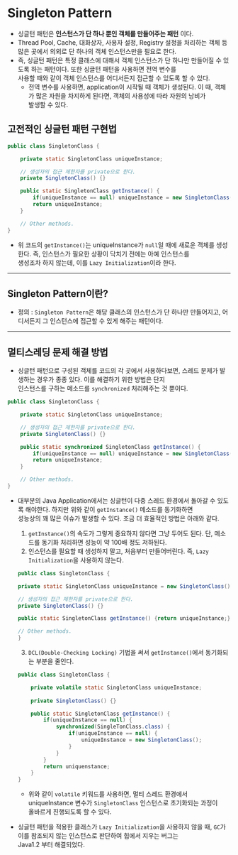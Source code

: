 <h1>Singleton Pattern</h1>

* 싱글턴 패턴은 __인스턴스가 단 하나 뿐인 객체를 만들어주는 패턴__ 이다.
* Thread Pool, Cache, 대화상자, 사용자 설정, Registry 설정을 처리하는 객체 등 많은 곳에서 의외로 단 하나의 객체 인스턴스만을 필요로 한다.
* 즉, 싱글턴 패턴은 특정 클래스에 대해서 객체 인스턴스가 단 하나만 만들어질 수 있도록 하는 패턴이다. 또한 싱글턴 패턴을 사용하면 전역 변수를   
  사용할 때와 같이 객체 인스턴스를 어디서든지 접근할 수 있도록 할 수 있다.
  * 전역 변수를 사용하면, application이 시작될 때 객체가 생성된다. 이 때, 객체가 많은 자원을 차지하게 된다면, 객체의 사용성에 따라 자원의 낭비가   
    발생할 수 있다.

<h2>고전적인 싱글턴 패턴 구현법</h2>

```java
public class SingletonClass {

    private static SingletonClass uniqueInstance;

    // 생성자의 접근 제한자를 private으로 한다.
    private SingletonClass() {}

    public static SingletonClass getInstance() {
        if(uniqueInstance == null) uniqueInstance = new SingletonClass();
        return uniqueInstance;
    }

    // Other methods.
}
```

* 위 코드의 `getInstance()`는 uniqueInstance가 `null`일 때에 새로운 객체를 생성한다. 즉, 인스턴스가 필요한 상황이 닥치기 전에는 아예 인스턴스를   
  생성조차 하지 않는데, 이를 `Lazy Initialization`이라 한다.
<hr/>

<h2>Singleton Pattern이란?</h2>

* 정의 : `Singleton Pattern`은 해당 클래스의 인스턴스가 단 하나만 만들어지고, 어디서든지 그 인스턴스에 접근할 수 있게 해주는 패턴이다.
<hr/>

<h2>멀티스레딩 문제 해결 방법</h2>

* 싱글턴 패턴으로 구성된 객체를 코드의 각 곳에서 사용하다보면, 스레드 문제가 발생하는 경우가 종종 있다. 이를 해결하기 위한 방법은 단지   
  인스턴스를 구하는 메소드를 `synchronized` 처리해주는 것 뿐이다.
```java
public class SingletonClass {

    private static SingletonClass uniqueInstance;

    // 생성자의 접근 제한자를 private으로 한다.
    private SingletonClass() {}

    public static synchronized SingletonClass getInstance() {
        if(uniqueInstance == null) uniqueInstance = new SingletonClass();
        return uniqueInstance;
    }

    // Other methods.
}
```

* 대부분의 Java Application에서는 싱글턴이 다중 스레드 환경에서 돌아갈 수 있도록 해야한다. 하지만 위와 같이 `getInstance()` 메소드를 동기화하면   
  성능상의 꽤 많은 이슈가 발생할 수 있다. 조금 더 효율적인 방법은 아래와 같다.
  1. `getInstance()`의 속도가 그렇게 중요하지 않다면 그냥 두어도 된다. 단, 메소드를 동기화 처리하면 성능이 약 100배 정도 저하된다.
  2. 인스턴스를 필요할 때 생성하지 말고, 처음부터 만들어버린다. 즉, `Lazy Initialization`을 사용하지 않는다.
  ```java
  public class SingletonClass {

  private static SingletonClass uniqueInstance = new SingletonClass();

  // 생성자의 접근 제한자를 private으로 한다.
  private SingletonClass() {}

  public static SingletonClass getInstance() {return uniqueInstance;}

  // Other methods.
  }
  ```
  3. `DCL(Double-Checking Locking)` 기법을 써서 `getInstance()`에서 동기화되는 부분을 줄인다.
  ```java
  public class SingletonClass {

      private volatile static SingletonClass uniqueInstance;
      
      private SingletonClass() {}

      public static SingletonClass getInstance() {
          if(uniqueInstance == null) {
              synchronized(SingleTonClass.class) {
                  if(uniqueInstance == null) {
                      uniqueInstance = new SingletonClass();
                  }
              }
          }
          return uniquenstance;
      }
  }
  ```
    * 위와 같이 `volatile` 키워드를 사용하면, 멀티 스레드 환경에서 uniqueInstance 변수가 `SingletonClass` 인스턴스로 초기화되는 과정이   
      올바르게 진행되도록 할 수 있다.


* 싱글턴 패턴을 적용한 클래스가 `Lazy Initialization`을 사용하지 않을 때, `GC`가 이를 참조되지 않는 인스턴스로 판단하여 힙에서 지우는 버그는   
  Java1.2 부터 해결되었다.
